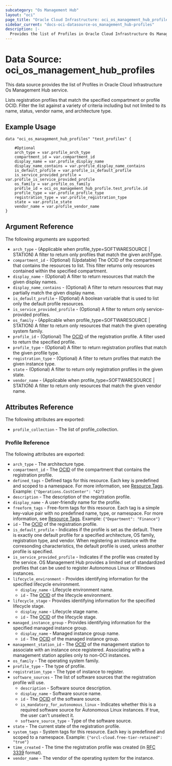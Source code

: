 ```yaml
---
subcategory: "Os Management Hub"
layout: "oci"
page_title: "Oracle Cloud Infrastructure: oci_os_management_hub_profiles"
sidebar_current: "docs-oci-datasource-os_management_hub-profiles"
description: |-
  Provides the list of Profiles in Oracle Cloud Infrastructure Os Management Hub service
---
```


# Data Source: oci_os_management_hub_profiles
This data source provides the list of Profiles in Oracle Cloud Infrastructure Os Management Hub service.

Lists registration profiles that match the specified compartment or profile OCID. Filter the list against a 
variety of criteria including but not limited to its name, status, vendor name, and architecture type.


## Example Usage

```hcl
data "oci_os_management_hub_profiles" "test_profiles" {

	#Optional
	arch_type = var.profile_arch_type
	compartment_id = var.compartment_id
	display_name = var.profile_display_name
	display_name_contains = var.profile_display_name_contains
	is_default_profile = var.profile_is_default_profile
	is_service_provided_profile = var.profile_is_service_provided_profile
	os_family = var.profile_os_family
	profile_id = oci_os_management_hub_profile.test_profile.id
	profile_type = var.profile_profile_type
	registration_type = var.profile_registration_type
	state = var.profile_state
	vendor_name = var.profile_vendor_name
}
```

## Argument Reference

The following arguments are supported:

* `arch_type` - (Applicable when profile_type=SOFTWARESOURCE | STATION) A filter to return only profiles that match the given archType.
* `compartment_id` - (Optional) (Updatable) The OCID of the compartment that contains the resources to list. This filter returns only resources contained within the specified compartment.
* `display_name` - (Optional) A filter to return resources that match the given display names.
* `display_name_contains` - (Optional) A filter to return resources that may partially match the given display name.
* `is_default_profile` - (Optional) A boolean variable that is used to list only the default profile resources. 
* `is_service_provided_profile` - (Optional) A filter to return only service-provided profiles. 
* `os_family` - (Applicable when profile_type=SOFTWARESOURCE | STATION) A filter to return only resources that match the given operating system family.
* `profile_id` - (Optional) The [OCID](https://docs.cloud.oracle.com/iaas/Content/General/Concepts/identifiers.htm) of the registration profile. A filter used to return the specified profile.
* `profile_type` - (Optional) A filter to return registration profiles that match the given profile type.
* `registration_type` - (Optional) A filter to return profiles that match the given instance type.
* `state` - (Optional) A filter to return only registration profiles in the given state.
* `vendor_name` - (Applicable when profile_type=SOFTWARESOURCE | STATION) A filter to return only resources that match the given vendor name.


## Attributes Reference

The following attributes are exported:

* `profile_collection` - The list of profile_collection.

### Profile Reference

The following attributes are exported:

* `arch_type` - The architecture type.
* `compartment_id` - The [OCID](https://docs.cloud.oracle.com/iaas/Content/General/Concepts/identifiers.htm) of the compartment that contains the registration profile.
* `defined_tags` - Defined tags for this resource. Each key is predefined and scoped to a namespace. For more information, see [Resource Tags](https://docs.cloud.oracle.com/iaas/Content/General/Concepts/resourcetags.htm). Example: `{"Operations.CostCenter": "42"}` 
* `description` - The description of the registration profile.
* `display_name` - A user-friendly name for the profile.
* `freeform_tags` - Free-form tags for this resource. Each tag is a simple key-value pair with no predefined name, type, or namespace. For more information, see [Resource Tags](https://docs.cloud.oracle.com/iaas/Content/General/Concepts/resourcetags.htm). Example: `{"Department": "Finance"}` 
* `id` - The [OCID](https://docs.cloud.oracle.com/iaas/Content/General/Concepts/identifiers.htm) of the registration profile.
* `is_default_profile` - Indicates if the profile is set as the default. There is exactly one default profile for a specified architecture, OS family, registration type, and vendor. When registering an instance with the corresonding characteristics, the default profile is used, unless another profile is specified. 
* `is_service_provided_profile` - Indicates if the profile was created by the service. OS Management Hub provides a limited set of standardized profiles that can be used to register Autonomous Linux or Windows instances. 
* `lifecycle_environment` - Provides identifying information for the specified lifecycle environment.
	* `display_name` - Lifecycle environment name.
	* `id` - The [OCID](https://docs.cloud.oracle.com/iaas/Content/General/Concepts/identifiers.htm) of the lifecycle environment.
* `lifecycle_stage` - Provides identifying information for the specified lifecycle stage.
	* `display_name` - Lifecycle stage name.
	* `id` - The [OCID](https://docs.cloud.oracle.com/iaas/Content/General/Concepts/identifiers.htm) of the lifecycle stage.
* `managed_instance_group` - Provides identifying information for the specified managed instance group.
	* `display_name` - Managed instance group name.
	* `id` - The [OCID](https://docs.cloud.oracle.com/iaas/Content/General/Concepts/identifiers.htm) of the managed instance group.
* `management_station_id` - The [OCID](https://docs.cloud.oracle.com/iaas/Content/General/Concepts/identifiers.htm) of the management station to associate with an instance once registered. Associating with a management station applies only to non-OCI instances.
* `os_family` - The operating system family.
* `profile_type` - The type of profile.
* `registration_type` - The type of instance to register.
* `software_sources` - The list of software sources that the registration profile will use.
	* `description` - Software source description.
	* `display_name` - Software source name.
	* `id` - The [OCID](https://docs.cloud.oracle.com/iaas/Content/General/Concepts/identifiers.htm) of the software source.
	* `is_mandatory_for_autonomous_linux` - Indicates whether this is a required software source for Autonomous Linux instances. If true, the user can't unselect it.
	* `software_source_type` - Type of the software source.
* `state` - The current state of the registration profile.
* `system_tags` - System tags for this resource. Each key is predefined and scoped to a namespace. Example: `{"orcl-cloud.free-tier-retained": "true"}` 
* `time_created` - The time the registration profile was created (in [RFC 3339](https://tools.ietf.org/rfc/rfc3339) format).
* `vendor_name` - The vendor of the operating system for the instance.


